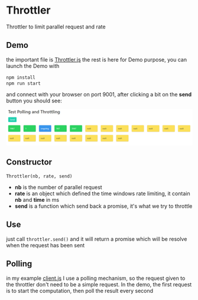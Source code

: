 # Throttler
Throttler to limit parallel request and rate

## Demo

the important file is [Throttler.js](Throttler.js) the rest is here for Demo purpose, you can launch the Demo with

```
npm install
npm run start
```

and connect with your browser on port 9001, after clicking a bit on the **send** button you should see:

![interface](interface.png)

## Constructor

```
Throttler(nb, rate, send)
```

- **nb** is the number of parallel request
- **rate** is an object which defined the time windows rate limiting, it contain **nb** and **time** in ms
- **send** is a function which send back a promise, it's what we try to throttle

## Use

just call ```throttler.send()``` and it will return a promise which will be resolve when the request has been sent

## Polling

in my example [client.js](client.js) I use a polling mechanism, so the request given to the throttler don't need to be a simple request. In the demo, the first request is to start the computation, then poll the result every second
